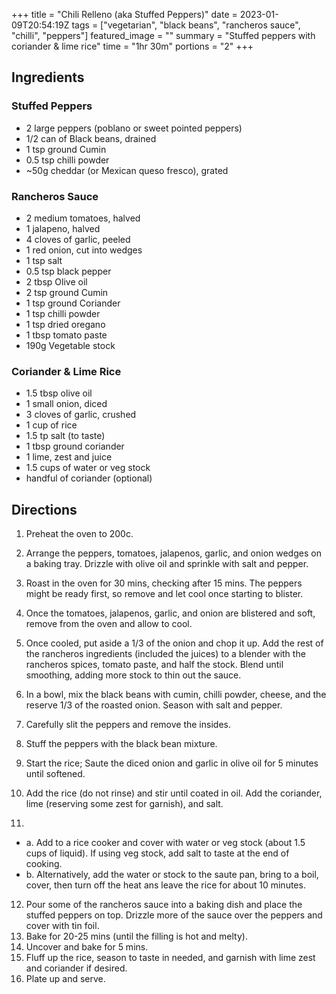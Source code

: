 +++
title = "Chili Relleno (aka Stuffed Peppers)"
date = 2023-01-09T20:54:19Z
tags = ["vegetarian", "black beans", "rancheros  sauce", "chilli", "peppers"]
featured_image = ""
summary = "Stuffed peppers with coriander & lime rice"
time = "1hr 30m"
portions = "2"
+++

## Ingredients
### Stuffed Peppers
- 2 large peppers (poblano or sweet pointed peppers)
- 1/2 can of Black beans, drained
- 1 tsp ground Cumin
- 0.5 tsp chilli powder
- ~50g cheddar (or Mexican queso fresco), grated

### Rancheros Sauce
- 2 medium tomatoes, halved
- 1 jalapeno, halved
- 4 cloves of garlic, peeled
- 1 red onion, cut into wedges
- 1 tsp salt
- 0.5 tsp black pepper
- 2 tbsp Olive oil
- 2 tsp ground Cumin
- 1 tsp ground Coriander
- 1 tsp chilli powder 
- 1 tsp dried oregano
- 1 tbsp tomato paste
- 190g Vegetable stock

### Coriander & Lime Rice
- 1.5 tbsp olive oil
- 1 small onion, diced
- 3 cloves of garlic, crushed
- 1 cup of rice
- 1.5 tp salt (to taste)
- 1 tbsp ground coriander
- 1 lime, zest and juice
- 1.5 cups of water or veg stock
- handful of coriander (optional)

## Directions
1. Preheat the oven to 200c.
2. Arrange the peppers, tomatoes, jalapenos, garlic, and onion wedges on a baking tray. Drizzle with olive oil and sprinkle with salt and pepper. 
3. Roast in the oven for 30 mins, checking after 15 mins. The peppers might be ready first, so remove and let cool once starting to blister.
4. Once the tomatoes, jalapenos, garlic, and onion are blistered and soft, remove from the oven and allow to cool.
5. Once cooled, put aside a 1/3 of the onion and chop it up. Add the rest of the rancheros ingredients (included the juices) to a blender with the rancheros spices, tomato paste, and half the stock. Blend until smoothing, adding more stock to thin out the sauce.
6. In a bowl, mix the black beans with cumin, chilli powder, cheese, and the reserve 1/3 of the roasted onion. Season with salt and pepper. 
7. Carefully slit the peppers and remove the insides.
8. Stuff the peppers with the black bean mixture.

9. Start the rice; Saute the diced onion and garlic in olive oil for 5 minutes until softened. 
10. Add the rice (do not rinse) and stir until coated in oil. Add the coriander, lime (reserving some zest for garnish), and salt.
11. 
- a. Add to a rice cooker and cover with water or veg stock (about 1.5 cups of liquid). If using veg stock, add salt to taste at the end of cooking.
- b. Alternatively, add the water or stock to the saute pan, bring to a boil, cover, then turn off the heat ans leave the rice for about 10 minutes.  

12. Pour some of the rancheros sauce into a baking dish and place the stuffed peppers on top. Drizzle more of the sauce over the peppers and cover with tin foil.
13. Bake for 20-25 mins (until the filling is hot and melty).
14. Uncover and bake for 5 mins.
15. Fluff up the rice, season to taste in needed, and garnish with lime zest and coriander if desired.
16. Plate up and serve.
